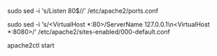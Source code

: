 sudo sed -i 's/Listen 80$//' /etc/apache2/ports.conf

sudo sed -i 's/<VirtualHost \*:80>/ServerName 127.0.0.1\n<VirtualHost \*:8080>/' /etc/apache2/sites-enabled/000-default.conf

apache2ctl start